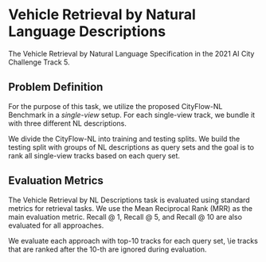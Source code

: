# Vehicle Retrieval by Natural Language Descriptions

The Vehicle Retrieval by Natural Language Specification in the 2021 AI City
Challenge Track 5.

## Problem Definition

For the purpose of this task, we utilize the proposed CityFlow-NL Benchmark in
a *single-view* setup. For each single-view track, we bundle it with
three different NL descriptions.

We divide the CityFlow-NL into training and testing splits. We build the
testing split with groups of NL descriptions as query sets and the goal is to
rank all single-view tracks based on each query set.

## Evaluation Metrics
The Vehicle Retrieval by NL Descriptions task is evaluated using standard
metrics for retrieval tasks.  We use the Mean
Reciprocal Rank (MRR) as the main evaluation metric. Recall @ 1, Recall @ 5,
and Recall @ 10 are also evaluated for all approaches.

We evaluate each approach with top-10 tracks for each query set, \ie tracks
that are ranked after the 10-th are ignored during evaluation.
